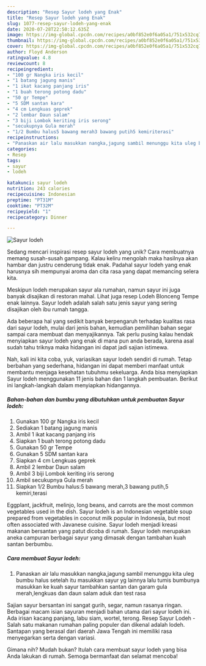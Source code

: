 ```yaml
---
description: "Resep Sayur lodeh yang Enak"
title: "Resep Sayur lodeh yang Enak"
slug: 1077-resep-sayur-lodeh-yang-enak
date: 2020-07-28T22:50:12.635Z
image: https://img-global.cpcdn.com/recipes/a0bf852e0f6a05a1/751x532cq70/sayur-lodeh-foto-resep-utama.jpg
thumbnail: https://img-global.cpcdn.com/recipes/a0bf852e0f6a05a1/751x532cq70/sayur-lodeh-foto-resep-utama.jpg
cover: https://img-global.cpcdn.com/recipes/a0bf852e0f6a05a1/751x532cq70/sayur-lodeh-foto-resep-utama.jpg
author: Floyd Anderson
ratingvalue: 4.8
reviewcount: 8
recipeingredient:
- "100 gr Nangka iris kecil"
- "1 batang jagung manis"
- "1 ikat kacang panjang iris"
- "1 buah terong potong dadu"
- "50 gr Tempe"
- "5 SDM santan kara"
- "4 cm Lengkuas geprek"
- "2 lembar Daun salam"
- "3 biji Lombok keriting iris serong"
- "secukupnya Gula merah"
- "1/2 Bumbu halus5 bawang merah3 bawang putih5 kemiriterasi"
recipeinstructions:
- "Panaskan air lalu masukkan nangka,jagung sambil menunggu kita uleg bumbu halus setelah itu masukkan sayur yg lainnya lalu tumis bumbunya masukkan ke kuah sayur tambahkan santan dan garam gula merah,lengkuas dan daun salam aduk dan test rasa"
categories:
- Resep
tags:
- sayur
- lodeh

katakunci: sayur lodeh 
nutrition: 243 calories
recipecuisine: Indonesian
preptime: "PT31M"
cooktime: "PT32M"
recipeyield: "1"
recipecategory: Dinner

---
```



![Sayur lodeh](https://img-global.cpcdn.com/recipes/a0bf852e0f6a05a1/751x532cq70/sayur-lodeh-foto-resep-utama.jpg)

Sedang mencari inspirasi resep sayur lodeh yang unik? Cara membuatnya memang susah-susah gampang. Kalau keliru mengolah maka hasilnya akan hambar dan justru cenderung tidak enak. Padahal sayur lodeh yang enak harusnya sih mempunyai aroma dan cita rasa yang dapat memancing selera kita.

Meskipun lodeh merupakan sayur ala rumahan, namun sayur ini juga banyak disajikan di restoran mahal. Lihat juga resep Lodeh Blonceng Tempe enak lainnya. Sayur lodeh adalah salah satu jenis sayur yang sering disajikan oleh ibu rumah tangga.

Ada beberapa hal yang sedikit banyak berpengaruh terhadap kualitas rasa dari sayur lodeh, mulai dari jenis bahan, kemudian pemilihan bahan segar sampai cara membuat dan menyajikannya. Tak perlu pusing kalau hendak menyiapkan sayur lodeh yang enak di mana pun anda berada, karena asal sudah tahu triknya maka hidangan ini dapat jadi sajian istimewa.


Nah, kali ini kita coba, yuk, variasikan sayur lodeh sendiri di rumah. Tetap berbahan yang sederhana, hidangan ini dapat memberi manfaat untuk membantu menjaga kesehatan tubuhmu sekeluarga. Anda bisa menyiapkan Sayur lodeh menggunakan 11 jenis bahan dan 1 langkah pembuatan. Berikut ini langkah-langkah dalam menyiapkan hidangannya.

<!--inarticleads1-->

##### Bahan-bahan dan bumbu yang dibutuhkan untuk pembuatan Sayur lodeh:

1. Gunakan 100 gr Nangka iris kecil
1. Sediakan 1 batang jagung manis
1. Ambil 1 ikat kacang panjang iris
1. Siapkan 1 buah terong potong dadu
1. Gunakan 50 gr Tempe
1. Gunakan 5 SDM santan kara
1. Siapkan 4 cm Lengkuas geprek
1. Ambil 2 lembar Daun salam
1. Ambil 3 biji Lombok keriting iris serong
1. Ambil secukupnya Gula merah
1. Siapkan 1/2 Bumbu halus:5 bawang merah,3 bawang putih,5 kemiri,terasi


Eggplant, jackfruit, melinjo, long beans, and carrots are the most common vegetables used in the dish. Sayur lodeh is an Indonesian vegetable soup prepared from vegetables in coconut milk popular in Indonesia, but most often associated with Javanese cuisine. Sayur lodeh menjadi kreasi makanan bersantan yang patut dicoba di rumah. Sayur lodeh merupakan aneka campuran berbagai sayur yang dimasak dengan tambahan kuah santan berbumbu. 

<!--inarticleads2-->

##### Cara membuat Sayur lodeh:

1. Panaskan air lalu masukkan nangka,jagung sambil menunggu kita uleg bumbu halus setelah itu masukkan sayur yg lainnya lalu tumis bumbunya masukkan ke kuah sayur tambahkan santan dan garam gula merah,lengkuas dan daun salam aduk dan test rasa


Sajian sayur bersantan ini sangat gurih, segar, namun rasanya ringan. Berbagai macam isian sayuran menjadi bahan utama dari sayur lodeh ini. Ada irisan kacang panjang, labu siam, wortel, terong. Resep Sayur Lodeh - Salah satu makanan rumahan paling populer dan dikenal adalah lodeh. Santapan yang berasal dari daerah Jawa Tengah ini memiliki rasa menyegarkan serta dengan variasi. 

Gimana nih? Mudah bukan? Itulah cara membuat sayur lodeh yang bisa Anda lakukan di rumah. Semoga bermanfaat dan selamat mencoba!
